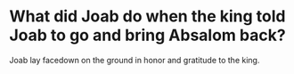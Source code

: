 # What did Joab do when the king told Joab to go and bring Absalom back?

Joab lay facedown on the ground in honor and gratitude to the king.
